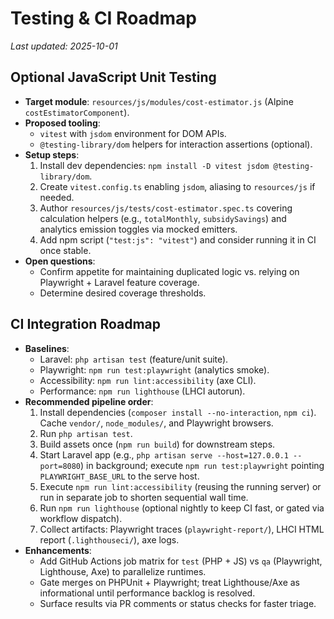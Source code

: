 # Testing & CI Roadmap

_Last updated: 2025-10-01_

## Optional JavaScript Unit Testing
- **Target module**: `resources/js/modules/cost-estimator.js` (Alpine `costEstimatorComponent`).
- **Proposed tooling**:
  - `vitest` with `jsdom` environment for DOM APIs.
  - `@testing-library/dom` helpers for interaction assertions (optional).
- **Setup steps**:
  1. Install dev dependencies: `npm install -D vitest jsdom @testing-library/dom`.
  2. Create `vitest.config.ts` enabling `jsdom`, aliasing to `resources/js` if needed.
  3. Author `resources/js/tests/cost-estimator.spec.ts` covering calculation helpers (e.g., `totalMonthly`, `subsidySavings`) and analytics emission toggles via mocked emitters.
  4. Add npm script (`"test:js": "vitest"`) and consider running it in CI once stable.
- **Open questions**:
  - Confirm appetite for maintaining duplicated logic vs. relying on Playwright + Laravel feature coverage.
  - Determine desired coverage thresholds.

## CI Integration Roadmap
- **Baselines**:
  - Laravel: `php artisan test` (feature/unit suite).
  - Playwright: `npm run test:playwright` (analytics smoke).
  - Accessibility: `npm run lint:accessibility` (axe CLI).
  - Performance: `npm run lighthouse` (LHCI autorun).
- **Recommended pipeline order**:
  1. Install dependencies (`composer install --no-interaction`, `npm ci`). Cache `vendor/`, `node_modules/`, and Playwright browsers.
  2. Run `php artisan test`.
  3. Build assets once (`npm run build`) for downstream steps.
  4. Start Laravel app (e.g., `php artisan serve --host=127.0.0.1 --port=8080`) in background; execute `npm run test:playwright` pointing `PLAYWRIGHT_BASE_URL` to the serve host.
  5. Execute `npm run lint:accessibility` (reusing the running server) or run in separate job to shorten sequential wall time.
  6. Run `npm run lighthouse` (optional nightly to keep CI fast, or gated via workflow dispatch).
  7. Collect artifacts: Playwright traces (`playwright-report/`), LHCI HTML report (`.lighthouseci/`), axe logs.
- **Enhancements**:
  - Add GitHub Actions job matrix for `test` (PHP + JS) vs `qa` (Playwright, Lighthouse, Axe) to parallelize runtimes.
  - Gate merges on PHPUnit + Playwright; treat Lighthouse/Axe as informational until performance backlog is resolved.
  - Surface results via PR comments or status checks for faster triage.
